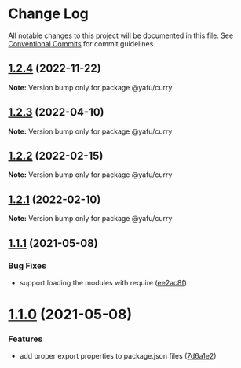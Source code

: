 # Change Log

All notable changes to this project will be documented in this file.
See [Conventional Commits](https://conventionalcommits.org) for commit guidelines.

## [1.2.4](https://github.com/TheLudd/yafu-mono/compare/@yafu/curry@1.2.3...@yafu/curry@1.2.4) (2022-11-22)

**Note:** Version bump only for package @yafu/curry





## [1.2.3](https://github.com/TheLudd/yafu-mono/compare/@yafu/curry@1.2.2...@yafu/curry@1.2.3) (2022-04-10)

**Note:** Version bump only for package @yafu/curry





## [1.2.2](https://github.com/TheLudd/yafu-mono/compare/@yafu/curry@1.2.1...@yafu/curry@1.2.2) (2022-02-15)

**Note:** Version bump only for package @yafu/curry





## [1.2.1](https://github.com/TheLudd/yafu-mono/compare/@yafu/curry@1.2.0...@yafu/curry@1.2.1) (2022-02-10)

**Note:** Version bump only for package @yafu/curry





## [1.1.1](https://github.com/TheLudd/yafu-mono/compare/@yafu/curry@1.1.0...@yafu/curry@1.1.1) (2021-05-08)


### Bug Fixes

* support loading the modules with require ([ee2ac8f](https://github.com/TheLudd/yafu-mono/commit/ee2ac8f9ff737bb3aad2fe6fda8c89c8d8e5c72c))





# [1.1.0](https://github.com/TheLudd/yafu-mono/compare/@yafu/curry@1.0.0...@yafu/curry@1.1.0) (2021-05-08)


### Features

* add proper export properties to package.json files ([7d6a1e2](https://github.com/TheLudd/yafu-mono/commit/7d6a1e2e24942281f93f66ded542ebcc5d1815a1))
